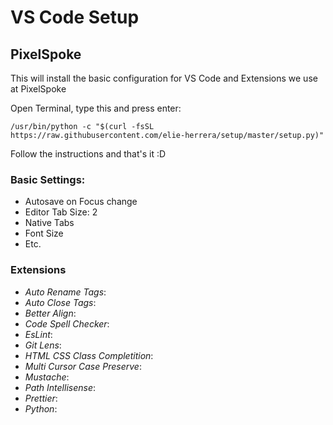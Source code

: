 # VS Code Setup
## PixelSpoke

This will install the basic configuration for VS Code and Extensions we use at PixelSpoke

Open Terminal, type this and press enter:

```shell
/usr/bin/python -c "$(curl -fsSL https://raw.githubusercontent.com/elie-herrera/setup/master/setup.py)"
```

Follow the instructions and that's it :D

### Basic Settings:

* Autosave on Focus change
* Editor Tab Size: 2
* Native Tabs
* Font Size
* Etc.

### Extensions

* *Auto Rename Tags*:
* *Auto Close Tags*:
* *Better Align*: 
* *Code Spell Checker*: 
* *EsLint*: 
* *Git Lens*:
* *HTML CSS Class Completition*:
* *Multi Cursor Case Preserve*:
* *Mustache*:
* *Path Intellisense*:
* *Prettier*:
* *Python*:
